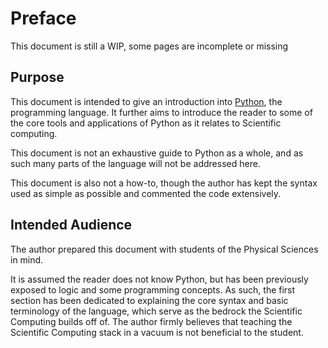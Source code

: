 # Preface

This document is still a WIP, some pages are incomplete or missing

## Purpose

This document is intended to give an introduction into [Python](https://www.python.org/), the
programming language. It further aims to introduce the reader to some of the core tools and
applications of Python as it relates to Scientific computing.

This document is not an exhaustive guide to Python as a whole, and as such many parts of the language
will not be addressed here.

This document is also not a how-to, though the author has kept the syntax used as simple as possible
and commented the code extensively.

## Intended Audience

The author prepared this document with students of the Physical Sciences in mind.

It is assumed the reader does not know Python, but has been previously exposed to logic and some programming concepts. As such, the
first section has been dedicated to explaining the core syntax and basic terminology of the language,
which serve as the bedrock the Scientific Computing builds off of. The author firmly believes that
teaching the Scientific Computing stack in a vacuum is not beneficial to the student.  
